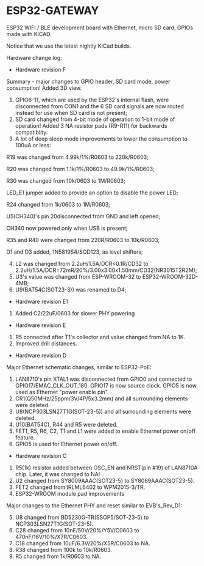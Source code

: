 # ESP32-GATEWAY
ESP32 WIFI / BLE development board with Ethernet, micro SD card, GPIOs made with KiCAD.

Notice that we use the latest nightly KiCad builds.

Hardware change log:

- Hardware revision F

Summary - major changes to GPIO header, SD card mode, power consumption! Added 3D view.

1. GPIO6-11, which are used by the ESP32's internal flash, were disconnected from CON1 
and the 6 SD card signals are now routed instead for use when SD card is not present;
2.  SD card changed from 4-bit mode of operation to 1-bit mode of operation! Added 3 
NA resistor pads (R9-R11) for backwards compatiblity.
3. A lot of deep sleep mode improvements to lower the consumption to 100uA or less:

R19 was changed from 4.99k/1%/R0603 to 220k/R0603;

R20 was changed from 1.1k/1%/R0603 to 49.9k/1%/R0603;

R30 was changed from 10k/0603 to 1M/R0603;

LED_E1 jumper added to provide an option to disable the power LED;

R24 changed from 1k/0603 to 1M/R0603;

U5(CH340)'s pin 20disconnected from GND and left opened;

CH340 now powered only when USB is present;

R35 and R40 were changed from 220R/R0603 to 10k/R0603;

D1 and D3 added, 1N5819S4/SOD123, as level shifters;

4. L2 was changed from 2.2uH/1.5A/DCR<0.1R/CD32 to 2.2uH/1.5A/DCR=72mR/20%/3.00x3.00x1.50mm/CD32(NR3015T2R2M);
5. U3's value was changed from ESP-WROOM-32 to ESP32-WROOM-32D-4MB;
6. U9(BAT54C(SOT23-3)) was renamed to D4;

- Hardware revision E1

1. Added C2/22uF/0603 for slower PHY powering

- Hardware revision E

1. R5 connected after T1's collector and value changed from NA to 1K. 
2. Improved drill distances.

- Hardware revision D

Major Ethernet schematic changes, similar to ESP32-PoE:

1. LAN8710's pin XTAL1 was disconnected from GPIO0 and connected to GPIO17/EMAC_CLK_OUT_180. GPIO17 
is now source clock. GPIO5 is now used as Ethernet "power enable pin".
2. CR1(Q50MHz/25ppm/3V/4P/5x3.2mm) and all surrounding elements were deleted.
3. U8(NCP303LSN27T1G(SOT-23-5)) and all surrounding elements were deleted.
4. U10(BAT54C), R44 and R5 were deleted.
5. FET1, R5, R6, C2, T1 and L1 were added to enable Ethernet power on/off feature.
6. GPIO5 is used for Ethernet power on/off.

- Hardware revision C

1. R5(1k) resistor added between OSC_EN and NRST(pin #19) of LAN8710A chip. Later, it was changed to NA!
2. U2 changed from SY8009AAAC(SOT23-5) to SY8089AAAC(SOT23-5).
3. FET2 changed from IRLML6402 to WPM2015-3/TR.
4. ESP32-WROOM module pad improvements 

Major changes to the Ethernet PHY and reset similar to EVB's_Rev_D1:

5. U8 changed from BD5230G-TR(SSOP5/SOT-23-5) to NCP303LSN27T1G(SOT-23-5).
6. C28 changed from 10nF/50V/20%/Y5V/C0603 to 470nF/16V/10%/X7R/C0603.
7. C18 changed from 10uF/6.3V/20%/X5R/C0603 to NA.
8. R38 changed from 100k to 10k/R0603.
9. R5 changed from 1k/R0603 to NA.
